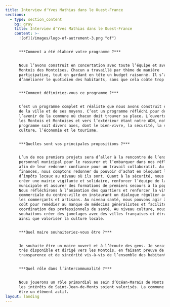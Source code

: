 ```yaml
---
title: Interview d'Yves Mathias dans le Ouest-France
sections:
  - type: section_content
    bg: gray
    title: Interview d'Yves Mathias dans le Ouest-France
    content: >-
      ![of](/images/logo-of-autrement-3.png "of")


      ***Comment a été élaboré votre programme ?***


      Nous l’avons construit en concertation avec toute l’équipe et avec des
      Montois des Montoises. Chacun a travaillé par thème de manière
      participative, tout en gardant en tête un budget raisonné. Il s’agit
      d’améliorer le quotidien des habitants, sans que cela coûte trop cher.


      ***Comment définiriez-vous ce programme ?***


      C’est un programme complet et réaliste que nous avons construit en respect
      de la ville et de ses moyens. C’est un programme réfléchi pour dessiner
      l’avenir de la commune où chacun doit trouver sa place. L’ouverture vers
      les Montois et Montoises et vers l’extérieur étant notre ADN, notre
      programme suit divers axes, dont le bien-vivre, la sécurité, la santé, la
      culture, l’économie et le tourisme.


      ***Quelles sont vos principales propositions ?***


      L’un de nos premiers projets sera d’aller à la rencontre de l’ensemble du
      personnel municipal pour le rassurer et l’embarquer dans nos réflexions,
      afin de leur redonner confiance pour un travail collaboratif. Au niveau
      finances, nous comptons redonner du pouvoir d’achat en bloquant les taux
      d’impôts locaux au niveau où ils sont. Quant à la sécurité, nous voulons
      créer une mairie vigilante et solidaire, renforcer l’équipe de la police
      municipale et assurer des formations de premiers secours à la population.
      Nous réfléchirons à l’animation des quartiers et renforcer la vitalité
      commerciale du centre-ville en instaurant un dialogue régulier avec tous
      les commerçants et artisans. Au niveau santé, nous pouvons agir à moindre
      coût pour remédier au manque de médecins généralistes et faciliter la
      coordination des professionnels de santé. Au niveau culture, nous
      souhaitons créer des jumelages avec des villes françaises et étrangères,
      ainsi que valoriser la culture locale.


      ***Quel maire souhaiteriez-vous être ?***


      Je souhaite être un maire ouvert et à l’écoute des gens. Je serai un maire
      très disponible et dirigé vers les Montois, en faisant preuve de
      transparence et de sincérité vis-à-vis de l’ensemble des habitants.


      ***Quel rôle dans l’intercommunalité ?***


      Nous jouerons un rôle primordial au sein d’Océan-Marais de Monts afin que
      les intérêts de Saint-Jean-de-Monts soient valorisés. La commune doit y
      être un élément actif.
layout: landing
---
```

